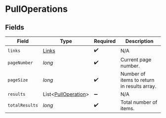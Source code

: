 # PullOperations


## Fields

| Field                                                       | Type                                                        | Required                                                    | Description                                                 |
| ----------------------------------------------------------- | ----------------------------------------------------------- | ----------------------------------------------------------- | ----------------------------------------------------------- |
| `links`                                                     | [Links](../../models/shared/Links.md)                       | :heavy_check_mark:                                          | N/A                                                         |
| `pageNumber`                                                | *long*                                                      | :heavy_check_mark:                                          | Current page number.                                        |
| `pageSize`                                                  | *long*                                                      | :heavy_check_mark:                                          | Number of items to return in results array.                 |
| `results`                                                   | List<[PullOperation](../../models/shared/PullOperation.md)> | :heavy_minus_sign:                                          | N/A                                                         |
| `totalResults`                                              | *long*                                                      | :heavy_check_mark:                                          | Total number of items.                                      |